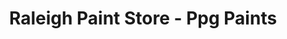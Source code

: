 ---
title: "Raleigh Paint Store - Ppg Paints"
url: /raleigh/raleigh-paint-store-ppg-paints/
shop: paint
---